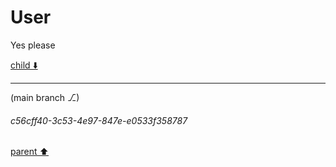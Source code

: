 # User

Yes please

[child ⬇️](#c56cff40-3c53-4e97-847e-e0533f358787)

---

(main branch ⎇)
###### c56cff40-3c53-4e97-847e-e0533f358787
[parent ⬆️](#aaa2378f-d310-457d-b2b7-bf02afbbe948)
